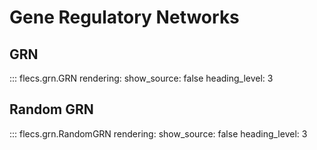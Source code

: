 # Gene Regulatory Networks

## GRN

::: flecs.grn.GRN
    rendering:
      show_source: false
      heading_level: 3

## Random GRN

::: flecs.grn.RandomGRN
    rendering:
      show_source: false
      heading_level: 3